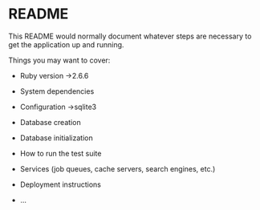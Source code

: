 # README

This README would normally document whatever steps are necessary to get the
application up and running.

Things you may want to cover:

* Ruby version
 →2.6.6
* System dependencies

* Configuration
 →sqlite3
* Database creation

* Database initialization

* How to run the test suite

* Services (job queues, cache servers, search engines, etc.)

* Deployment instructions

* ...
